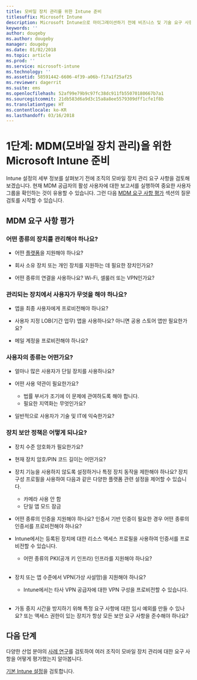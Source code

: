 ```yaml
---
title: 모바일 장치 관리를 위한 Intune 준비
titlesuffix: Microsoft Intune
description: Microsoft Intune으로 마이그레이션하기 전에 비즈니스 및 기술 요구 사항을 평가합니다.
keywords: ''
author: dougeby
ms.author: dougeby
manager: dougeby
ms.date: 01/02/2018
ms.topic: article
ms.prod: ''
ms.service: microsoft-intune
ms.technology: ''
ms.assetid: 58591442-6606-4f39-a06b-f17a1f25af25
ms.reviewer: dagerrit
ms.suite: ems
ms.openlocfilehash: 52af99e79b9c97fc38dc911fb55070180667b7a1
ms.sourcegitcommit: 21db583d6a9d3c15a8a8ee5579309dff1cfe1f8b
ms.translationtype: HT
ms.contentlocale: ko-KR
ms.lasthandoff: 03/16/2018
---
```

# <a name="phase-1-prepare-microsoft-intune-for-mobile-device-management-mdm"></a>1단계: MDM(모바일 장치 관리)을 위한 Microsoft Intune 준비

Intune 설정의 세부 정보를 살펴보기 전에 조직의 모바일 장치 관리 요구 사항을 검토해 보겠습니다. 현재 MDM 공급자의 활성 사용자에 대한 보고서를 실행하여 중요한 사용자 그룹을 확인하는 것이 유용할 수 있습니다. 그런 다음 [MDM 요구 사항 평가](migration-guide-prepare.md#assess-mdm-requirements) 섹션의 질문 검토를 시작할 수 있습니다.

## <a name="assess-mdm-requirements"></a>MDM 요구 사항 평가

### <a name="what-kinds-of-devices-do-you-need-to-manage"></a>어떤 종류의 장치를 관리해야 하나요?

-   어떤 [플랫폼](supported-devices-browsers.md)을 지원해야 하나요?

-   회사 소유 장치 또는 개인 장치를 지원하는 데 필요한 장치인가요?

-   어떤 종류의 연결을 사용하나요? Wi-Fi, 셀룰러 또는 VPN인가요?

### <a name="what-do-your-users-need-to-do-on-managed-devices"></a>관리되는 장치에서 사용자가 무엇을 해야 하나요?

-   앱을 최종 사용자에게 프로비전해야 하나요?

-   사용자 지정 LOB(기간 업무) 앱을 사용하나요? 아니면 공용 스토어 앱만 필요한가요?

-   메일 계정을 프로비전해야 하나요?

### <a name="what-kinds-of-users"></a>사용자의 종류는 어떤가요?

-   얼마나 많은 사용자가 단일 장치를 사용하나요?

-   어떤 사용 약관이 필요한가요?

    -   법률 부서가 조기에 이 문제에 관여하도록 해야 합니다.
    -   필요한 지역화는 무엇인가요?

-   일반적으로 사용자가 기술 및 IT에 익숙한가요?

### <a name="what-is-your-device-security-policy"></a>장치 보안 정책은 어떻게 되나요?

-   장치 수준 암호화가 필요한가요?

-   현재 장치 암호/PIN 코드 길이는 어떤가요?

-   장치 기능을 사용하지 않도록 설정하거나 특정 장치 동작을 제한해야 하나요? 장치 구성 프로필을 사용하여 다음과 같은 다양한 플랫폼 관련 설정을 제어할 수 있습니다.
      - 카메라 사용 안 함
      - 단일 앱 모드 잠금<br/>

-   어떤 종류의 인증을 지원해야 하나요? 인증서 기반 인증이 필요한 경우 어떤 종류의 인증서를 프로비전해야 하나요?
  - Intune에서는 등록된 장치에 대한 리소스 액세스 프로필을 사용하여 인증서를 프로비전할 수 있습니다.
    -   어떤 종류의 PKI(공개 키 인프라) 인프라를 지원해야 하나요?
<br></br>
-   장치 또는 앱 수준에서 VPN(가상 사설망)을 지원해야 하나요?

    -   Intune에서는 타사 VPN 공급자에 대한 VPN 구성을 프로비전할 수 있습니다.
<br/><br/>
-   가동 중지 시간을 방지하기 위해 특정 요구 사항에 대한 임시 예외를 만들 수 있나요? 또는 액세스 권한이 있는 장치가 항상 모든 보안 요구 사항을 준수해야 하나요?

## <a name="next-steps"></a>다음 단계
다양한 산업 분야의 [사례 연구](https://customers.microsoft.com/story/mwh-global-now-part-of-stantec-secures-mobile-devices-with-intune)를 검토하여 여러 조직이 모바일 장치 관리에 대한 요구 사항을 어떻게 평가했는지 알아봅니다.

[기본 Intune 설정](migration-guide-setup.md)을 검토합니다.
